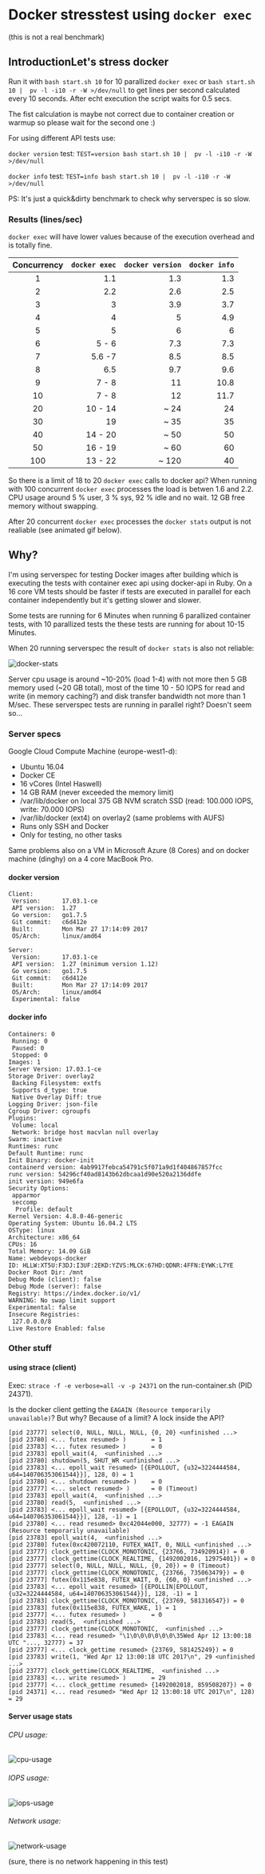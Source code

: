 # Docker stresstest using `docker exec`

(this is not a real benchmark)

## IntroductionLet's stress docker

Run it with `bash start.sh 10` for 10 parallized `docker exec` or
`bash start.sh 10 |  pv -l -i10 -r -W >/dev/null` to get lines per second
calculated every 10 seconds. After echt execution the script waits for 0.5 secs.

The fist calculation is maybe not correct due to container creation or warmup so please wait
for the second one :)

For using different API tests use:

`docker version` test:
`TEST=version bash start.sh 10 |  pv -l -i10 -r -W >/dev/null`

`docker info` test:
`TEST=info bash start.sh 10 |  pv -l -i10 -r -W >/dev/null`

PS: It's just a quick&dirty benchmark to check why serverspec is so slow.

### Results (lines/sec)

`docker exec` will have lower values because of the execution overhead and is totally fine.

| Concurrency | `docker exec` | `docker version` | `docker info` |
|:-----------:|--------------:|-----------------:|--------------:|
|      1      |           1.1 |              1.3 |           1.3 |
|      2      |           2.2 |              2.6 |           2.5 |
|      3      |             3 |              3.9 |           3.7 |
|      4      |             4 |                5 |           4.9 |
|      5      |             5 |                6 |             6 |
|      6      |         5 - 6 |              7.3 |           7.3 |
|      7      |        5.6 -7 |              8.5 |           8.5 |
|      8      |           6.5 |              9.7 |           9.6 |
|      9      |         7 - 8 |               11 |          10.8 |
|     10      |         7 - 8 |               12 |          11.7 |
|     20      |       10 - 14 |             ~ 24 |            24 |
|     30      |            19 |             ~ 35 |            35 |
|     40      |       14 - 20 |             ~ 50 |            50 |
|     50      |       16 - 19 |             ~ 60 |            60 |
|     100     |       13 - 22 |            ~ 120 |            40 |

So there is a limit of 18 to 20 `docker exec` calls to docker api?
When running with 100 concurrent `docker exec` processes the load is betwen 1.6 and 2.2.
CPU usage around 5 % user, 3 % sys, 92 % idle and no wait. 12 GB free memory without swapping.

After 20 concurrent `docker exec` processes the `docker stats` output is not realiable (see animated gif below).

## Why?

I'm using serverspec for testing Docker images after building which is executing
the tests with container exec api using docker-api in Ruby.
On a 16 core VM tests should be faster if tests are executed in parallel
for each container independently but it's getting slower and slower.

Some tests are running for 6 Minutes when running 6 parallized container tests,
with 10 parallized tests the these tests are running for about 10-15 Minutes.

When 20 running serverspec the result of `docker stats` is also not reliable:

![docker-stats](docker-stats.gif)


Server cpu usage is around ~10-20% (load 1-4) with not more then 5 GB memory used (~20 GB total),
most of the time 10 - 50 IOPS for read and write (in memory caching?) and
disk transfer bandwidth not more than 1 M/sec.
These serverspec tests are running in parallel right? Doesn't seem so...

### Server specs

Google Cloud Compute Machine (europe-west1-d):
* Ubuntu 16.04
* Docker CE
* 16 vCores (Intel Haswell)
* 14 GB RAM (never exceeded the memory limit)
* /var/lib/docker on local 375 GB NVM scratch SSD (read: 100.000 IOPS, write: 70.000 IOPS)
* /var/lib/docker (ext4) on overlay2 (same problems with AUFS)
* Runs only SSH and Docker
* Only for testing, no other tasks

Same problems also on a VM in Microsoft Azure (8 Cores) and on docker machine (dinghy) on a 4 core MacBook Pro.

#### docker version

```
Client:
 Version:      17.03.1-ce
 API version:  1.27
 Go version:   go1.7.5
 Git commit:   c6d412e
 Built:        Mon Mar 27 17:14:09 2017
 OS/Arch:      linux/amd64

Server:
 Version:      17.03.1-ce
 API version:  1.27 (minimum version 1.12)
 Go version:   go1.7.5
 Git commit:   c6d412e
 Built:        Mon Mar 27 17:14:09 2017
 OS/Arch:      linux/amd64
 Experimental: false
```

#### docker info

```
Containers: 0
 Running: 0
 Paused: 0
 Stopped: 0
Images: 1
Server Version: 17.03.1-ce
Storage Driver: overlay2
 Backing Filesystem: extfs
 Supports d_type: true
 Native Overlay Diff: true
Logging Driver: json-file
Cgroup Driver: cgroupfs
Plugins:
 Volume: local
 Network: bridge host macvlan null overlay
Swarm: inactive
Runtimes: runc
Default Runtime: runc
Init Binary: docker-init
containerd version: 4ab9917febca54791c5f071a9d1f404867857fcc
runc version: 54296cf40ad8143b62dbcaa1d90e520a2136ddfe
init version: 949e6fa
Security Options:
 apparmor
 seccomp
  Profile: default
Kernel Version: 4.8.0-46-generic
Operating System: Ubuntu 16.04.2 LTS
OSType: linux
Architecture: x86_64
CPUs: 16
Total Memory: 14.09 GiB
Name: webdevops-docker
ID: HLLW:XT5U:F3DJ:I3UF:2EKD:YZVS:MLCK:67HD:QDNR:4FFN:EYWK:L7YE
Docker Root Dir: /mnt
Debug Mode (client): false
Debug Mode (server): false
Registry: https://index.docker.io/v1/
WARNING: No swap limit support
Experimental: false
Insecure Registries:
 127.0.0.0/8
Live Restore Enabled: false
```

### Other stuff

#### using strace (client)

Exec: `strace -f -e verbose=all -v -p 24371` on the run-container.sh (PID 24371).

Is the docker client getting the `EAGAIN (Resource temporarily unavailable)`? But why?  Because of a limit? A lock inside the API?

```
[pid 23777] select(0, NULL, NULL, NULL, {0, 20} <unfinished ...>
[pid 23780] <... futex resumed> )       = 1
[pid 23783] <... futex resumed> )       = 0
[pid 23783] epoll_wait(4,  <unfinished ...>
[pid 23780] shutdown(5, SHUT_WR <unfinished ...>
[pid 23783] <... epoll_wait resumed> [{EPOLLOUT, {u32=3224444584, u64=140706353061544}}], 128, 0) = 1
[pid 23780] <... shutdown resumed> )    = 0
[pid 23777] <... select resumed> )      = 0 (Timeout)
[pid 23783] epoll_wait(4,  <unfinished ...>
[pid 23780] read(5,  <unfinished ...>
[pid 23783] <... epoll_wait resumed> [{EPOLLOUT, {u32=3224444584, u64=140706353061544}}], 128, -1) = 1
[pid 23780] <... read resumed> 0xc42044e000, 32777) = -1 EAGAIN (Resource temporarily unavailable)
[pid 23783] epoll_wait(4,  <unfinished ...>
[pid 23780] futex(0xc420072110, FUTEX_WAIT, 0, NULL <unfinished ...>
[pid 23777] clock_gettime(CLOCK_MONOTONIC, {23766, 734920914}) = 0
[pid 23777] clock_gettime(CLOCK_REALTIME, {1492002016, 12975401}) = 0
[pid 23777] select(0, NULL, NULL, NULL, {0, 20}) = 0 (Timeout)
[pid 23777] clock_gettime(CLOCK_MONOTONIC, {23766, 735063479}) = 0
[pid 23777] futex(0x115e838, FUTEX_WAIT, 0, {60, 0} <unfinished ...>
[pid 23783] <... epoll_wait resumed> [{EPOLLIN|EPOLLOUT, {u32=3224444584, u64=140706353061544}}], 128, -1) = 1
[pid 23783] clock_gettime(CLOCK_MONOTONIC, {23769, 581316547}) = 0
[pid 23783] futex(0x115e838, FUTEX_WAKE, 1) = 1
[pid 23777] <... futex resumed> )       = 0
[pid 23783] read(5,  <unfinished ...>
[pid 23777] clock_gettime(CLOCK_MONOTONIC,  <unfinished ...>
[pid 23783] <... read resumed> "\1\0\0\0\0\0\0\35Wed Apr 12 13:00:18 UTC "..., 32777) = 37
[pid 23777] <... clock_gettime resumed> {23769, 581425249}) = 0
[pid 23783] write(1, "Wed Apr 12 13:00:18 UTC 2017\n", 29 <unfinished ...>
[pid 23777] clock_gettime(CLOCK_REALTIME,  <unfinished ...>
[pid 23783] <... write resumed> )       = 29
[pid 23777] <... clock_gettime resumed> {1492002018, 859508207}) = 0
[pid 24371] <... read resumed> "Wed Apr 12 13:00:18 UTC 2017\n", 128) = 29
```

#### Server usage stats

###### CPU usage:
![cpu-usage](cpu-usage.png)

###### IOPS usage:
![iops-usage](iops-usage.png)

###### Network usage:
![network-usage](network-usage.png)

(sure, there is no network happening in this test)